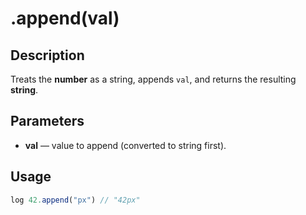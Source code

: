 # .append(val)

## Description

Treats the **number** as a string, appends `val`, and returns the resulting **string**.

## Parameters

* **val** — value to append (converted to string first).

## Usage

```javascript
log 42.append("px") // "42px"
```
